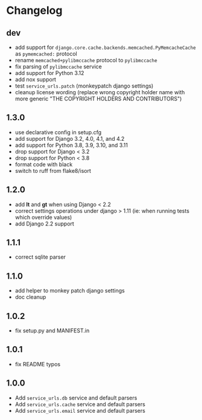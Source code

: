 # Changelog

## dev

* add support for `django.core.cache.backends.memcached.PyMemcacheCache` as `pymemcached:` protocol
* rename `memcached+pylibmccache` protocol to `pylibmccache`
* fix parsing of `pylibmccache` service
* add support for Python 3.12
* add nox support
* test `service_urls.patch` (monkeypatch django settings)
* cleanup license wording
  (replace wrong copyright holder name with more generic "THE COPYRIGHT HOLDERS AND CONTRIBUTORS")

## 1.3.0

* use declarative config in setup.cfg
* add support for Django 3.2, 4.0, 4.1, and 4.2
* add support for Python 3.8, 3.9, 3.10, and 3.11
* drop support for Django < 3.2
* drop support for Python < 3.8
* format code with black
* switch to ruff from flake8/isort

## 1.2.0

* add __lt__ and __gt__ when using Django < 2.2
* correct settings operations under django > 1.11 (ie: when running tests which override values)
* add Django 2.2 support

## 1.1.1

* correct sqlite parser

## 1.1.0

* add helper to monkey patch django settings
* doc cleanup

## 1.0.2

* fix setup.py and MANIFEST.in

## 1.0.1

* fix README typos

## 1.0.0

* Add `service_urls.db` service and default parsers
* Add `service_urls.cache` service and default parsers
* Add `service_urls.email` service and default parsers
